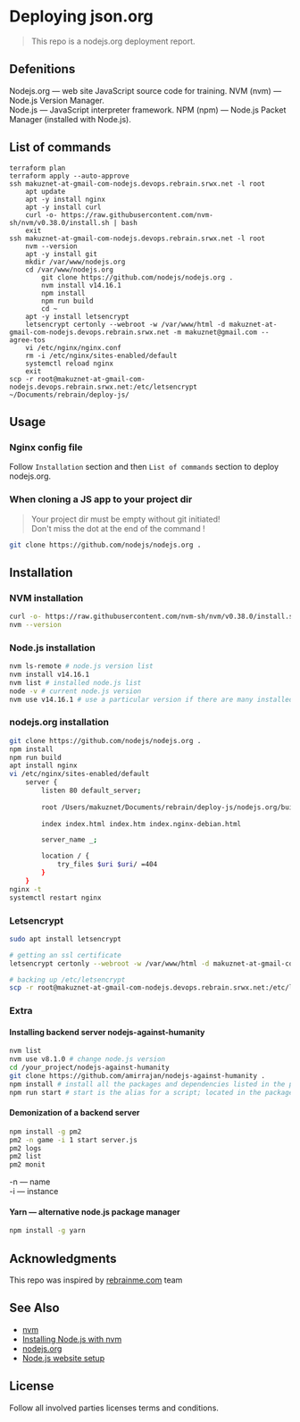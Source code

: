 # Deploying json.org

> This repo is a nodejs.org deployment report.    

## Defenitions
Nodejs.org — web site JavaScript source code for training.
NVM (nvm) — Node.js Version Manager.  
Node.js — JavaScript interpreter framework. 
NPM (npm) — Node.js Packet Manager (installed with Node.js).  

## List of commands 
```shell
terraform plan
terraform apply --auto-approve
ssh makuznet-at-gmail-com-nodejs.devops.rebrain.srwx.net -l root 
    apt update
    apt -y install nginx
    apt -y install curl
    curl -o- https://raw.githubusercontent.com/nvm-sh/nvm/v0.38.0/install.sh | bash
    exit
ssh makuznet-at-gmail-com-nodejs.devops.rebrain.srwx.net -l root
    nvm --version
    apt -y install git
    mkdir /var/www/nodejs.org
    cd /var/www/nodejs.org
        git clone https://github.com/nodejs/nodejs.org .
        nvm install v14.16.1
        npm install
        npm run build
        cd ~
    apt -y install letsencrypt
    letsencrypt certonly --webroot -w /var/www/html -d makuznet-at-gmail-com-nodejs.devops.rebrain.srwx.net -m makuznet@gmail.com --agree-tos
    vi /etc/nginx/nginx.conf
    rm -i /etc/nginx/sites-enabled/default
    systemctl reload nginx
    exit
scp -r root@makuznet-at-gmail-com-nodejs.devops.rebrain.srwx.net:/etc/letsencrypt ~/Documents/rebrain/deploy-js/        
```

## Usage 
### Nginx config file
Follow `Installation` section and then `List of commands` section to deploy nodejs.org.  

### When cloning a JS app to your project dir
> Your project dir must be empty without git initiated!  
> Don't miss the dot at the end of the command !  
```bash
git clone https://github.com/nodejs/nodejs.org .
```

## Installation   
### NVM installation
```bash
curl -o- https://raw.githubusercontent.com/nvm-sh/nvm/v0.38.0/install.sh | bash
nvm --version
```
### Node.js installation
```bash
nvm ls-remote # node.js version list
nvm install v14.16.1 
nvm list # installed node.js list
node -v # current node.js version
nvm use v14.16.1 # use a particular version if there are many installed
```
### nodejs.org installation
```bash
git clone https://github.com/nodejs/nodejs.org .
npm install
npm run build
apt install nginx
vi /etc/nginx/sites-enabled/default
    server {
        listen 80 default_server;
        
        root /Users/makuznet/Documents/rebrain/deploy-js/nodejs.org/build/en/;
        
        index index.html index.htm index.nginx-debian.html

        server_name _;

        location / {
            try_files $uri $uri/ =404
        }
    }
nginx -t
systemctl restart nginx
```
### Letsencrypt
```bash
sudo apt install letsencrypt

# getting an ssl certificate
letsencrypt certonly --webroot -w /var/www/html -d makuznet-at-gmail-com-nodejs.devops.rebrain.srwx.net -m makuznet@gmail.com --agree-tos

# backing up /etc/letsencrypt
scp -r root@makuznet-at-gmail-com-nodejs.devops.rebrain.srwx.net:/etc/letsencrypt ~/Documents/rebrain/deploy-js/
```

### Extra
#### Installing backend server nodejs-against-humanity
```bash
nvm list
nvm use v8.1.0 # change node.js version
cd /your_project/nodejs-against-humanity
git clone https://github.com/amirrajan/nodejs-against-humanity .
npm install # install all the packages and dependencies listed in the package.json file
npm run start # start is the alias for a script; located in the package.json file
```

#### Demonization of a backend server
```bash
npm install -g pm2
pm2 -n game -i 1 start server.js
pm2 logs
pm2 list
pm2 monit
```
-n — name  
-i — instance  

#### Yarn — alternative node.js package manager
```bash
npm install -g yarn
```

## Acknowledgments

This repo was inspired by [rebrainme.com](https://rebrainme.com) team

## See Also
- [nvm](https://github.com/nvm-sh/nvm)
- [Installing Node.js with nvm](https://gist.github.com/d2s/372b5943bce17b964a79)
- [nodejs.org](https://github.com/nodejs/nodejs.org)
- [Node.js website setup](https://github.com/nodejs/build/tree/master/ansible/www-standalone)

## License
Follow all involved parties licenses terms and conditions.